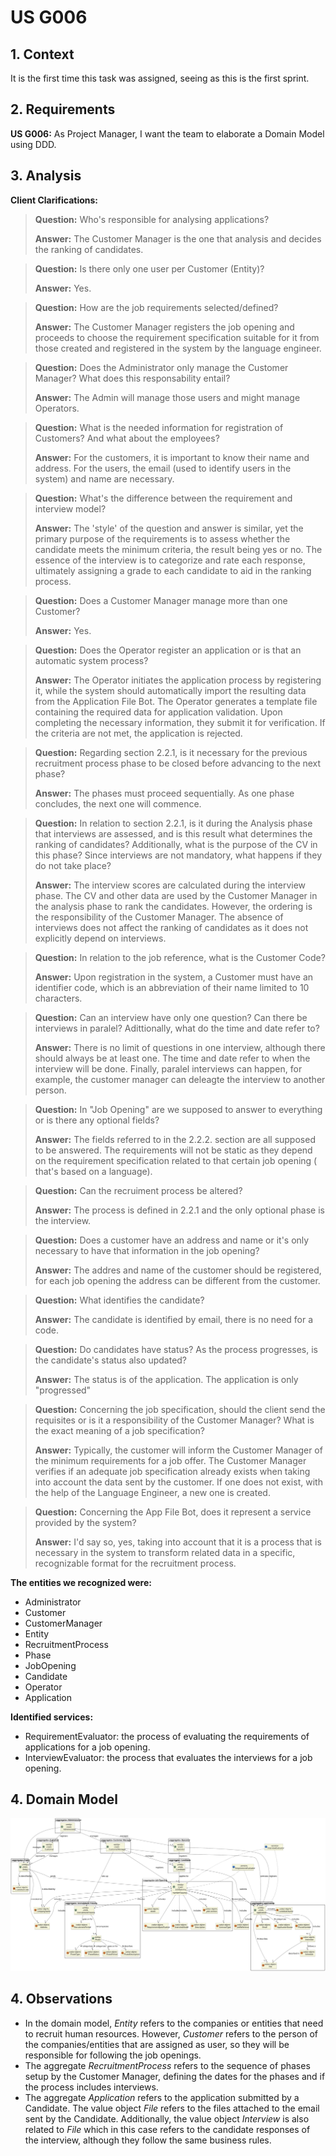 # US G006

## 1. Context

It is the first time this task was assigned, seeing as this is the first sprint.

## 2. Requirements

**US G006:** As Project Manager, I want the team to elaborate a Domain Model using DDD.

## 3. Analysis

**Client Clarifications:**

> **Question:** Who's responsible for analysing applications?
>
> **Answer:** The Customer Manager is the one that analysis and decides the ranking of candidates.

> **Question:** Is there only one user per Customer (Entity)?
>
> **Answer:** Yes.

> **Question:** How are the job requirements selected/defined?
>
> **Answer:** The Customer Manager registers the job opening and proceeds to choose the requirement specification
> suitable for it from those created and registered in the system by the language engineer.

> **Question:** Does the Administrator only manage the Customer Manager? What does this responsability entail?
>
> **Answer:** The Admin will manage those users and might manage Operators.

> **Question:** What is the needed information for registration of Customers? And what about the employees?
>
> **Answer:** For the customers, it is important to know their name and address. For the users, the email (used to
> identify users in the system) and name are necessary.

> **Question:** What's the difference between the requirement and interview model?
>
> **Answer:** The 'style' of the question and answer is similar, yet the primary purpose of the requirements is to
> assess whether the candidate meets the minimum criteria, the result being yes or no. The essence of the interview is
> to
> categorize and rate each response, ultimately assigning a grade to each candidate to aid in the ranking process.

> **Question:** Does a Customer Manager manage more than one Customer?
>
> **Answer:** Yes.

> **Question:** Does the Operator register an application or is that an automatic system process?
>
> **Answer:** The Operator initiates the application process by registering it, while the system should automatically
> import the resulting data from the Application File Bot. The Operator generates a template file containing the
> required
> data for application validation. Upon completing the necessary information, they submit it for verification. If the
> criteria are not met, the application is rejected.

> **Question:** Regarding section 2.2.1, is it necessary for the previous recruitment process phase to be closed before
> advancing to the next phase?
>
> **Answer:** The phases must proceed sequentially. As one phase concludes, the next one will commence.

> **Question:** In relation to section 2.2.1, is it during the Analysis phase that interviews are assessed, and is this
> result what determines the ranking of candidates? Additionally, what is the purpose of the CV in this phase? Since
> interviews are not mandatory, what happens if they do not take place?
>
> **Answer:** The interview scores are calculated during the interview phase. The CV and other data are used by the
> Customer Manager in the analysis phase to rank the candidates. However, the ordering is the responsibility of the
> Customer Manager. The absence of interviews does not affect the ranking of candidates as it does not explicitly depend
> on interviews.

> **Question:** In relation to the job reference, what is the Customer Code?
>
> **Answer:** Upon registration in the system, a Customer must have an identifier code, which is an abbreviation of
> their name limited to 10 characters.

> **Question:** Can an interview have only one question? Can there be interviews in paralel? Adittionally, what do the
> time and date refer to?
>
> **Answer:** There is no limit of questions in one interview, although there should always be at least one. The time
> and date refer to when the interview will be done. Finally, paralel interviews can happen, for example, the customer
> manager can deleagte the interview to another person.

> **Question:** In "Job Opening" are we supposed to answer to everything or is there any optional fields?
>
> **Answer:** The fields referred to in the 2.2.2. section are all supposed to be answered. The requirements will not be
> static as they depend on the requirement specification related to that certain job opening ( that's based on a
> language).

> **Question:** Can the recruiment process be altered?
>
> **Answer:** The process is defined in 2.2.1 and the only optional phase is the interview.

> **Question:** Does a customer have an address and name or it's only necessary to have that information in the job
> opening?
>
> **Answer:** The addres and name of the customer should be registered, for each job opening the address can be
> different from the customer.

> **Question:** What identifies the candidate?
>
> **Answer:** The candidate is identified by email, there is no need for a code.

> **Question:** Do candidates have status? As the process progresses, is the candidate's status also updated?
>
> **Answer:** The status is of the application. The application is only "progressed"

> **Question:** Concerning the job specification, should the client send the requisites or is it a responsibility of the
> Customer Manager? What is the exact meaning of a job specification?
>
> **Answer:** Typically, the customer will inform the Customer Manager of the minimum requirements for a job offer. The
> Customer Manager verifies if an adequate job specification already exists when taking into account the data sent by
> the
> customer. If one does not exist, with the help of the Language Engineer, a new one is created.

> **Question:** Concerning the App File Bot, does it represent a service provided by the system?
>
> **Answer:** I'd say so, yes, taking into account that it is a process that is necessary in the system to transform
> related data in a specific, recognizable format for the recruitment process.

**The entities we recognized were:**

* Administrator
* Customer
* CustomerManager
* Entity
* RecruitmentProcess
* Phase
* JobOpening
* Candidate
* Operator
* Application

**Identified services:**

* RequirementEvaluator: the process of evaluating the requirements of applications for a job opening.
* InterviewEvaluator: the process that evaluates the interviews for a job opening.

## 4. Domain Model

![Domain Model](domain-model.svg)

## 4. Observations

+ In the domain model, _Entity_ refers to the companies or entities that need to recruit human resources. However,
  _Customer_ refers to the person of the companies/entities that are assigned as user, so they will be responsible for
  following the job openings.
+ The aggregate _RecruitmentProcess_ refers to the sequence of phases setup by the Customer Manager,
  defining the dates for the phases
  and if the process includes interviews.
+ The aggregate _Application_ refers to the application submitted by a Candidate. The value object _File_ refers to the
  files attached to the email sent by the Candidate. Additionally, the value object _Interview_ is also related to
  _File_ which in this case refers to the candidate responses of the interview, although they follow the same business rules.